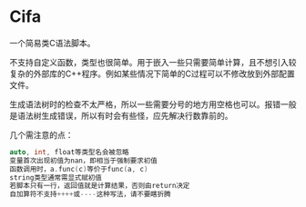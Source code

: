 # Cifa

一个简易类C语法脚本。

不支持自定义函数，类型也很简单。用于嵌入一些只需要简单计算，且不想引入较复杂的外部库的C++程序。例如某些情况下简单的C过程可以不修改放到外部配置文件。

生成语法树时的检查不太严格，所以一些需要分号的地方用空格也可以。报错一般是语法树生成错误，所以有时会有些怪，应先解决行数靠前的。

几个需注意的点：

```c++
auto, int, float等类型名会被忽略
变量首次出现初值为nan，即相当于强制要求初值
函数调用时，a.func(c)等价于func(a, c)
string类型通常需显式赋初值
若脚本只有一行，返回值就是计算结果，否则由return决定
自加算符不支持++++或----这种写法，请不要瞎折腾
```